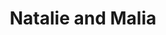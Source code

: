 ---
layout: item
raw_url: https://prdwebappstorage.blob.core.windows.net/kansaspattons/images/gallery-2009-10-31/img58973.jpg
thumb_url: https://prdwebappstorage.blob.core.windows.net/kansaspattons/images/gallery-2009-10-31/thumb_img58973.jpg
post: blog/2009-10-31-halloween.md
index: 1
title: Natalie and Malia
---